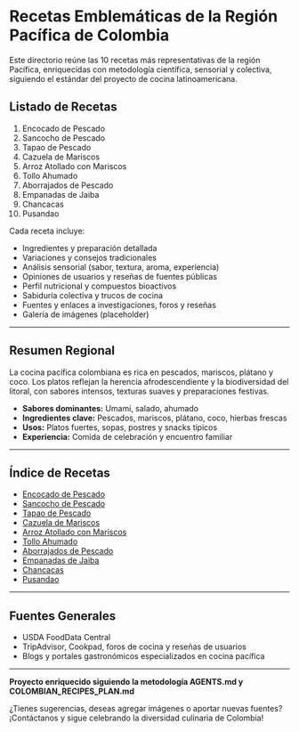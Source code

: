 # Recetas Emblemáticas de la Región Pacífica de Colombia

Este directorio reúne las 10 recetas más representativas de la región Pacífica, enriquecidas con metodología científica, sensorial y colectiva, siguiendo el estándar del proyecto de cocina latinoamericana.

## Listado de Recetas

1. Encocado de Pescado
2. Sancocho de Pescado
3. Tapao de Pescado
4. Cazuela de Mariscos
5. Arroz Atollado con Mariscos
6. Tollo Ahumado
7. Aborrajados de Pescado
8. Empanadas de Jaiba
9. Chancacas
10. Pusandao

Cada receta incluye:
- Ingredientes y preparación detallada
- Variaciones y consejos tradicionales
- Análisis sensorial (sabor, textura, aroma, experiencia)
- Opiniones de usuarios y reseñas de fuentes públicas
- Perfil nutricional y compuestos bioactivos
- Sabiduría colectiva y trucos de cocina
- Fuentes y enlaces a investigaciones, foros y reseñas
- Galería de imágenes (placeholder)

---

## Resumen Regional

La cocina pacífica colombiana es rica en pescados, mariscos, plátano y coco. Los platos reflejan la herencia afrodescendiente y la biodiversidad del litoral, con sabores intensos, texturas suaves y preparaciones festivas.

- **Sabores dominantes:** Umami, salado, ahumado
- **Ingredientes clave:** Pescados, mariscos, plátano, coco, hierbas frescas
- **Usos:** Platos fuertes, sopas, postres y snacks típicos
- **Experiencia:** Comida de celebración y encuentro familiar

---

## Índice de Recetas

- [Encocado de Pescado](encocado_de_pescado/encocado_de_pescado.md)
- [Sancocho de Pescado](sancocho_de_pescado/sancocho_de_pescado.md)
- [Tapao de Pescado](tapao_de_pescado/tapao_de_pescado.md)
- [Cazuela de Mariscos](cazuela_de_mariscos/cazuela_de_mariscos.md)
- [Arroz Atollado con Mariscos](arroz_atollado_con_mariscos/arroz_atollado_con_mariscos.md)
- [Tollo Ahumado](tollo_ahumado/tollo_ahumado.md)
- [Aborrajados de Pescado](aborrajados_de_pescado/aborrajados_de_pescado.md)
- [Empanadas de Jaiba](empanadas_de_jaiba/empanadas_de_jaiba.md)
- [Chancacas](chancacas/chancacas.md)
- [Pusandao](pusandao/pusandao.md)

---

## Fuentes Generales

- USDA FoodData Central
- TripAdvisor, Cookpad, foros de cocina y reseñas de usuarios
- Blogs y portales gastronómicos especializados en cocina pacífica

---

**Proyecto enriquecido siguiendo la metodología AGENTS.md y COLOMBIAN_RECIPES_PLAN.md**

¿Tienes sugerencias, deseas agregar imágenes o aportar nuevas fuentes? ¡Contáctanos y sigue celebrando la diversidad culinaria de Colombia!
